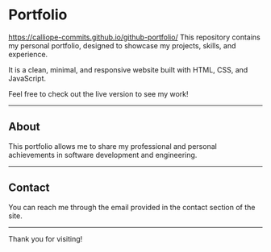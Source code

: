 # Portfolio
https://calliope-commits.github.io/github-portfolio/
This repository contains my personal portfolio, designed to showcase my projects, skills, and experience.

It is a clean, minimal, and responsive website built with HTML, CSS, and JavaScript.

Feel free to check out the live version to see my work!

---

## About

This portfolio allows me to share my professional and personal achievements in software development and engineering.

---

## Contact

You can reach me through the email provided in the contact section of the site.

---

Thank you for visiting!
